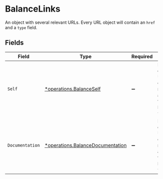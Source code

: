 # BalanceLinks

An object with several relevant URLs. Every URL object will contain an `href` and a `type` field.


## Fields

| Field                                                                                      | Type                                                                                       | Required                                                                                   | Description                                                                                |
| ------------------------------------------------------------------------------------------ | ------------------------------------------------------------------------------------------ | ------------------------------------------------------------------------------------------ | ------------------------------------------------------------------------------------------ |
| `Self`                                                                                     | [*operations.BalanceSelf](../../models/operations/balanceself.md)                          | :heavy_minus_sign:                                                                         | In v2 endpoints, URLs are commonly represented as objects with an `href` and `type` field. |
| `Documentation`                                                                            | [*operations.BalanceDocumentation](../../models/operations/balancedocumentation.md)        | :heavy_minus_sign:                                                                         | In v2 endpoints, URLs are commonly represented as objects with an `href` and `type` field. |